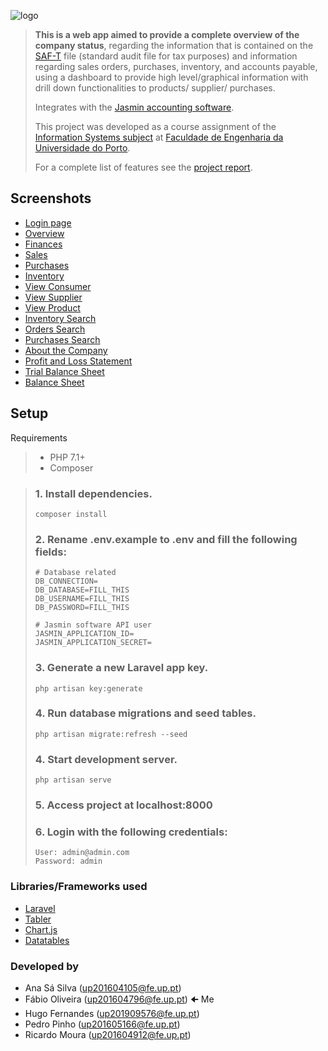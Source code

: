 ![logo](https://i.imgur.com/SUGbX1s.png)

> **This is a web app aimed to provide a complete overview of the company status**, regarding the information that is contained on the [SAF-T](https://en.wikipedia.org/wiki/SAF-T) file (standard audit file for tax purposes) and information regarding sales orders, purchases, inventory, and accounts payable, using a dashboard to provide high level/graphical information with drill down functionalities to products/ supplier/ purchases. 
> 
> Integrates with the [Jasmin accounting software](https://www.jasminsoftware.pt/).
> 
> This project was developed as a course assignment of the [Information Systems subject](https://sigarra.up.pt/feup/en/UCURR_GERAL.FICHA_UC_VIEW?pv_ocorrencia_id=436456) at [Faculdade de Engenharia da Universidade do Porto](https://sigarra.up.pt/feup/en).
> 
> For a complete list of features see the [project report](https://github.com/Erroler/360-Company-Dashboard/blob/master/report.pdf).

## Screenshots

* [Login page](https://i.imgur.com/YJ2lQs1.png)
* [Overview](https://i.imgur.com/GCp1mol.png)
* [Finances](https://i.imgur.com/UrxGsjz.png)
* [Sales](https://i.imgur.com/qxOJEBK.png)
* [Purchases](https://i.imgur.com/xNjN02s.png)
* [Inventory](https://i.imgur.com/kCO1Ymx.png)
* [View Consumer](https://i.imgur.com/893W2Pp.png)
* [View Supplier](https://i.imgur.com/wTtSVt2.png)
* [View Product](https://i.imgur.com/C2vDb4z.jpg)
* [Inventory Search](https://i.imgur.com/Cc3sFz7.png)
* [Orders Search](https://i.imgur.com/Fx1Z8E5.png)
* [Purchases Search](https://i.imgur.com/UM1tggv.png)
* [About the Company](https://i.imgur.com/0zZFfPZ.png)
* [Profit and Loss Statement](https://i.imgur.com/9whaI8t.png)
* [Trial Balance Sheet](https://i.imgur.com/hHopJjY.png)
* [Balance Sheet](https://i.imgur.com/WdjNgVY.png)

## Setup

Requirements
> * PHP 7.1+
> * Composer

> ### 1. Install dependencies.
> ``` 
> composer install
> ```
> 
> ### 2. Rename .env.example to .env and fill the following fields:
> ```
> # Database related
> DB_CONNECTION=
> DB_DATABASE=FILL_THIS
> DB_USERNAME=FILL_THIS
> DB_PASSWORD=FILL_THIS
> 
> # Jasmin software API user
> JASMIN_APPLICATION_ID=
> JASMIN_APPLICATION_SECRET=
> ```
> 
> ### 3. Generate a new Laravel app key.
> ```
> php artisan key:generate
> ```
> 
> ### 4. Run database migrations and seed tables.
> ```
> php artisan migrate:refresh --seed
> ```
> 
> ### 4. Start development server.
> ```
> php artisan serve
> ```
> ### 5. Access project at localhost:8000
> ### 6. Login with the following credentials:
> ```
> User: admin@admin.com
> Password: admin
> ```

### Libraries/Frameworks used

* [Laravel](https://laravel.com/)
* [Tabler](https://tabler.io/)
* [Chart.js](https://www.chartjs.org/)
* [Datatables](https://datatables.net/)

### Developed by
* Ana Sá Silva (up201604105@fe.up.pt)
* Fábio Oliveira (up201604796@fe.up.pt) 🠈 Me
* Hugo Fernandes (up201909576@fe.up.pt)
* Pedro Pinho (up201605166@fe.up.pt)
* Ricardo Moura (up201604912@fe.up.pt)
